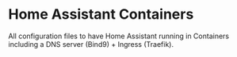 # Home Assistant Containers
All configuration files to have Home Assistant running in Containers including a DNS server (Bind9) + Ingress (Traefik).
